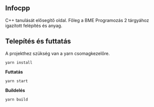 ## Infocpp
C++ tanulását elősegítő oldal. Főleg a BME Programozás 2 tárgyához igazított felépítés és anyag.

## Telepítés és futtatás
A projekthez szükség van a yarn csomagkezelőre.
```
yarn install
```
**Futtatás**
```
yarn start
```
**Buildelés**
```
yarn build
```
